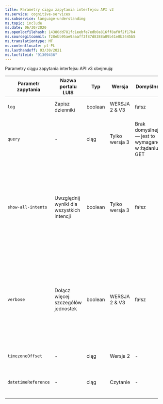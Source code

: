 ```yaml
---
title: Parametry ciągu zapytania interfejsu API v3
ms.service: cognitive-services
ms.subservice: language-understanding
ms.topic: include
ms.date: 06/30/2020
ms.openlocfilehash: 14380dd781fc1eebfe7edb0a816ff8af0f2f17b4
ms.sourcegitcommit: f28ebb95ae9aaaff3f87d8388a09b41e0b3445b5
ms.translationtype: MT
ms.contentlocale: pl-PL
ms.lasthandoff: 03/30/2021
ms.locfileid: "91309436"
---
```

Parametry ciągu zapytania interfejsu API v3 obejmują:

|Parametr zapytania|Nazwa portalu LUIS|Typ|Wersja|Domyślne|Przeznaczenie|
|--|--|--|--|--|--|
|`log`|Zapisz dzienniki|boolean|WERSJA 2 & V3|fałsz|Zapisz zapytanie w pliku dziennika. Wartość domyślna to false.|
|`query`|-|ciąg|Tylko wersja 3|Brak domyślnej — jest to wymagane w żądaniu GET|**W wersji 2** wypowiedź do przewidywania jest `q` parametrem. <br><br>**W wersji 3** funkcja jest przenoszona do `query` parametru.|
|`show-all-intents`|Uwzględnij wyniki dla wszystkich intencji|boolean|Tylko wersja 3|fałsz|Zwróć wszystkie intencje z odpowiednim wynikiem w obiekcie **przewidywania. intencje** . Intencje są zwracane jako obiekty w obiekcie nadrzędnym `intents` . Pozwala to na dostęp programistyczny bez konieczności wyszukiwania zamiaru w tablicy: `prediction.intents.give` . W wersji 2 te zostały zwrócone w tablicy. |
|`verbose`|Dołącz więcej szczegółów jednostek|boolean|WERSJA 2 & V3|fałsz|**W wersji 2**, gdy ustawiono wartość true, wszystkie przewidywane intencje zostały zwrócone. Jeśli potrzebujesz wszystkich przewidywanych intencji, użyj parametru v3 `show-all-intents` .<br><br>**W wersji 3** ten parametr zawiera tylko szczegóły metadanych jednostki przewidywania jednostek.  |
|`timezoneOffset`|-|ciąg|Wersja 2|-|Strefa czasowa zastosowana do jednostek datetimeV2.|
|`datetimeReference`|-|ciąg|Czytanie|-|[Strefa czasowa](../luis-concept-data-alteration.md#change-time-zone-of-prebuilt-datetimev2-entity) zastosowana do jednostek datetimeV2. Zamienia `timezoneOffset` z wersji 2.|